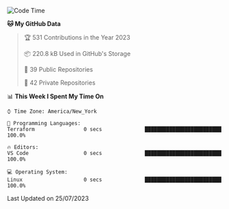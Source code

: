 <!--START_SECTION:waka-->
![Code Time](http://img.shields.io/badge/Code%20Time-202%20hrs-blue)

**🐱 My GitHub Data** 

> 🏆 531 Contributions in the Year 2023
 > 
> 📦 220.8 kB Used in GitHub's Storage 
 > 
> 📜 39 Public Repositories 
 > 
> 🔑 42 Private Repositories  
 > 
📊 **This Week I Spent My Time On** 

```text
⌚︎ Time Zone: America/New_York

💬 Programming Languages: 
Terraform                0 secs              █████████████████████████   100.0%

🔥 Editors: 
VS Code                  0 secs              █████████████████████████   100.0%

💻 Operating System: 
Linux                    0 secs              █████████████████████████   100.0%

```


 Last Updated on 25/07/2023
<!--END_SECTION:waka-->